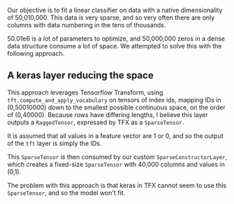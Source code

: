 Our objective is to fit a linear classifier on data with a native dimensionality of 50,010,000. This data is very sparse, and so very often there are only columns with data numbering in the tens of thousands. 

50.01e6 is a lot of parameters to optimize, and 50,000,000 zeros in a dense data structure consume a lot of space. We attempted to solve this with the following approach.

## A keras layer reducing the space
This approach leverages Tensorflow Transform, using `tft.compute_and_apply_vocabulary` on tensors of index ids, mapping IDs in (0,50010000) down to the smallest possible continuous space, on the order of (0,40000). Because rows have differing lengths, I believe this layer outputs a `RaggedTensor`, expressed by TFX as a `SparseTensor`.

It is assumed that all values in a feature vector are 1 or 0, and so the output of the `tft` layer is simply the IDs.

This `SparseTensor` is then consumed by our custom `SparseConstructorLayer`, which creates a fixed-size `SparseTensor` with 40,000 columns and values in (0,1). 

The problem with this approach is that keras in TFX cannot seem to use this `SparseTensor`, and so the model won't fit.

